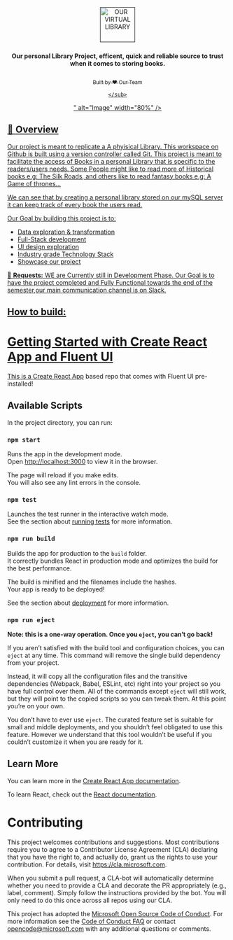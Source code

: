 <div align="center">
  <a href=" ">
    <img
      src="https://upload.wikimedia.org/wikipedia/commons/3/3a/Book-icon-bible.png"
      alt="OUR VIRTUAL LIBRARY"
      height="80"
    />
  </a>
  <br />
  <p>
    <h3>
      <b>
        <OUR VIRTUAL LIBRARY>
      </b>
    </h3>
  </p>
  <p>
    <b>
      Our personal Library Project, efficent, quick and reliable source to trust when it comes to storing books. 
    </b>
  </p>
  <p>
     <a href=" ">
     <img
         "
      />
      </a>
      <a href=" ">
       
     
  </p>
  <p>
    <sub>
      Built by ❤︎ Our Team <Pierce,RIley,Emily,Thomas>
       
    </sub>
  </p>
  
  <a href="https://www.cnext.io" target="_blank">
      <img
      
        
 "
        alt="Image"
        width="80%"
      />
</div>



## 🔮 Overview
Our project is meant to replicate a A phyisical Library. This workspace on Github is built using a version controller called Git. This project is meant to facilitate the access of Books in a personal Library that is specific to the readers/users needs. Some People might like to read more of Historical books e.g: The Silk Roads, and others like to read fantasy books e.g: A Game of thrones... 

We can see that by creating a personal library stored on our mySQL server it can keep track of every book the users read.

Our Goal by building this project is to:
-   Data exploration & transformation
-   Full-Stack development 
-   UI design exploration
-   Industry grade Technology Stack
-   Showcase our project 

🚀 **Requests:** WE are Currently still in Development Phase. Our Goal is to have the project completed and Fully Functional towards the end of the semester,our main communication channel is on Slack.



**How to build:**
-------------------
# Getting Started with Create React App and Fluent UI

This is a [Create React App](https://github.com/facebook/create-react-app) based repo that comes with Fluent UI pre-installed!

## Available Scripts

In the project directory, you can run:

### `npm start`

Runs the app in the development mode.<br>
Open [http://localhost:3000](http://localhost:3000) to view it in the browser.

The page will reload if you make edits.<br>
You will also see any lint errors in the console.

### `npm test`

Launches the test runner in the interactive watch mode.<br>
See the section about [running tests](https://facebook.github.io/create-react-app/docs/running-tests) for more information.

### `npm run build`

Builds the app for production to the `build` folder.<br>
It correctly bundles React in production mode and optimizes the build for the best performance.

The build is minified and the filenames include the hashes.<br>
Your app is ready to be deployed!

See the section about [deployment](https://facebook.github.io/create-react-app/docs/deployment) for more information.

### `npm run eject`

**Note: this is a one-way operation. Once you `eject`, you can’t go back!**

If you aren’t satisfied with the build tool and configuration choices, you can `eject` at any time. This command will remove the single build dependency from your project.

Instead, it will copy all the configuration files and the transitive dependencies (Webpack, Babel, ESLint, etc) right into your project so you have full control over them. All of the commands except `eject` will still work, but they will point to the copied scripts so you can tweak them. At this point you’re on your own.

You don’t have to ever use `eject`. The curated feature set is suitable for small and middle deployments, and you shouldn’t feel obligated to use this feature. However we understand that this tool wouldn’t be useful if you couldn’t customize it when you are ready for it.

## Learn More

You can learn more in the [Create React App documentation](https://facebook.github.io/create-react-app/docs/getting-started).

To learn React, check out the [React documentation](https://reactjs.org/).

# Contributing

This project welcomes contributions and suggestions. Most contributions require you to agree to a
Contributor License Agreement (CLA) declaring that you have the right to, and actually do, grant us
the rights to use your contribution. For details, visit https://cla.microsoft.com.

When you submit a pull request, a CLA-bot will automatically determine whether you need to provide
a CLA and decorate the PR appropriately (e.g., label, comment). Simply follow the instructions
provided by the bot. You will only need to do this once across all repos using our CLA.

This project has adopted the [Microsoft Open Source Code of Conduct](https://opensource.microsoft.com/codeofconduct/).
For more information see the [Code of Conduct FAQ](https://opensource.microsoft.com/codeofconduct/faq/) or
contact [opencode@microsoft.com](mailto:opencode@microsoft.com) with any additional questions or comments.
